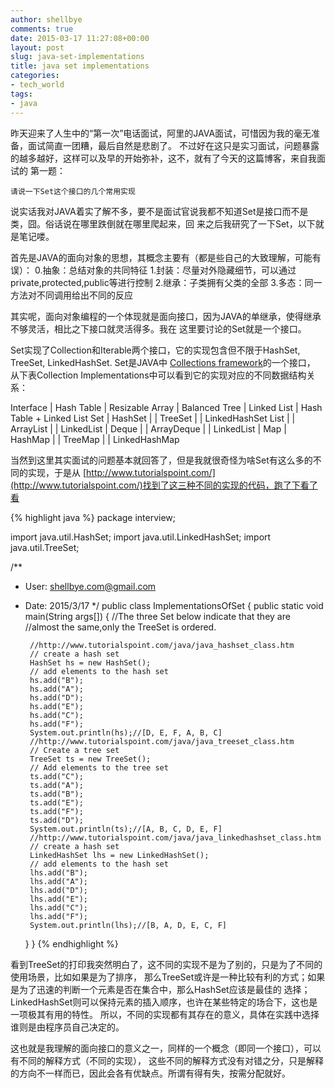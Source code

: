 ```yaml
---
author: shellbye
comments: true
date: 2015-03-17 11:27:08+00:00
layout: post
slug: java-set-implementations
title: java set implementations
categories:
- tech_world
tags:
- java
---
```


昨天迎来了人生中的“第一次”电话面试，阿里的JAVA面试，可惜因为我的毫无准备，面试简直一团糟，最后自然是悲剧了。
不过好在这只是实习面试，问题暴露的越多越好，这样可以及早的开始弥补，这不，就有了今天的这篇博客，来自我面试的
第一题：

    请说一下Set这个接口的几个常用实现

说实话我对JAVA着实了解不多，要不是面试官说我都不知道Set是接口而不是类，囧。俗话说在哪里跌倒就在哪里爬起来，回
来之后我研究了一下Set，以下就是笔记喽。

首先是JAVA的面向对象的思想，其概念主要有（都是些自己的大致理解，可能有误）：
0.抽象：总结对象的共同特征
1.封装：尽量对外隐藏细节，可以通过private,protected,public等进行控制
2.继承：子类拥有父类的全部
3.多态：同一方法对不同调用给出不同的反应

其实呢，面向对象编程的一个体现就是面向接口，因为JAVA的单继承，使得继承不够灵活，相比之下接口就灵活得多。我在
这里要讨论的Set就是一个接口。

Set实现了Collection和Iterable两个接口，它的实现包含但不限于HashSet, TreeSet, LinkedHashSet. Set是JAVA中
[Collections framework](http://docs.oracle.com/javase/7/docs/technotes/guides/collections/overview.html)的一个接口，
从下表Collection Implementations中可以看到它的实现对应的不同数据结构关系：

Interface |	Hash Table | Resizable Array | Balanced Tree | Linked List | Hash Table + Linked List
Set       | HashSet    |                 | TreeSet       |             | LinkedHashSet
List      |            | ArrayList       |               | LinkedList  |
Deque     |            | ArrayDeque      |               | LinkedList  |
Map       | HashMap    |                 | TreeMap       |             | LinkedHashMap


当然到这里其实面试的问题基本就回答了，但是我就很奇怪为啥Set有这么多的不同的实现，于是从
[http://www.tutorialspoint.com/](http://www.tutorialspoint.com/)找到了这三种不同的实现的代码，跑了下看了看

{% highlight java %}
package interview;

import java.util.HashSet;
import java.util.LinkedHashSet;
import java.util.TreeSet;

/**
 * User: shellbye.com@gmail.com
 * Date: 2015/3/17
 */
public class ImplementationsOfSet {
    public static void main(String args[]) {
        //The three Set below indicate that they are
        //almost the same,only the TreeSet is ordered.

        //http://www.tutorialspoint.com/java/java_hashset_class.htm
        // create a hash set
        HashSet hs = new HashSet();
        // add elements to the hash set
        hs.add("B");
        hs.add("A");
        hs.add("D");
        hs.add("E");
        hs.add("C");
        hs.add("F");
        System.out.println(hs);//[D, E, F, A, B, C]
        //http://www.tutorialspoint.com/java/java_treeset_class.htm
        // Create a tree set
        TreeSet ts = new TreeSet();
        // Add elements to the tree set
        ts.add("C");
        ts.add("A");
        ts.add("B");
        ts.add("E");
        ts.add("F");
        ts.add("D");
        System.out.println(ts);//[A, B, C, D, E, F]
        //http://www.tutorialspoint.com/java/java_linkedhashset_class.htm
        // create a hash set
        LinkedHashSet lhs = new LinkedHashSet();
        // add elements to the hash set
        lhs.add("B");
        lhs.add("A");
        lhs.add("D");
        lhs.add("E");
        lhs.add("C");
        lhs.add("F");
        System.out.println(lhs);//[B, A, D, E, C, F]
    }
}
{% endhighlight %}

看到TreeSet的打印我突然明白了，这不同的实现不是为了别的，只是为了不同的使用场景，比如如果是为了排序，
那么TreeSet或许是一种比较有利的方式；如果是为了迅速的判断一个元素是否在集合中，那么HashSet应该是最佳的
选择；LinkedHashSet则可以保持元素的插入顺序，也许在某些特定的场合下，这也是一项极其有用的特性。
所以，不同的实现都有其存在的意义，具体在实践中选择谁则是由程序员自己决定的。

这也就是我理解的面向接口的意义之一，同样的一个概念（即同一个接口），可以有不同的解释方式（不同的实现），
这些不同的解释方式没有对错之分，只是解释的方向不一样而已，因此会各有优缺点。所谓有得有失，按需分配就好。